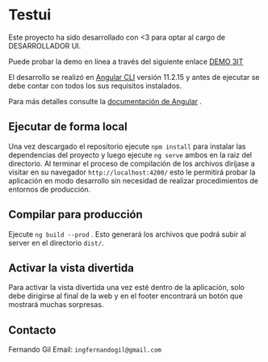 # Testui

Este proyecto ha sido desarrollado con  <3 para optar al cargo de DESARROLLADOR UI.

Puede probar la demo en línea a través del siguiente enlace [DEMO 3IT](https://3it.ingfernandogil.com)

El desarrollo se realizó en [Angular CLI](https://github.com/angular/angular-cli) versión 11.2.15 y antes de ejecutar se debe contar con todos los sus requisitos instalados. 

Para más detalles consulte la  [documentación de Angular](https://angular.io/docs) .

## Ejecutar de forma local

 Una vez descargado el repositorio ejecute `npm install` para instalar las dependencias del proyecto y luego ejecute `ng serve` ambos en la raiz del directorio. Al terminar el proceso de compilación de los archivos diríjase a visitar en su navegador `http://localhost:4200/` esto le permitirá probar la aplicación en modo desarrollo sin necesidad de realizar procedimientos de entornos de producción. 

## Compilar para producción

 Ejecute `ng build --prod` . Esto generará los archivos que podrá subir al server en el directorio  `dist/`.

  
## Activar la vista divertida

Para activar la vista divertida una vez esté dentro de la aplicación, solo debe dirigirse al final de la web y en el footer encontrará un botón que mostrará muchas sorpresas.

## Contacto

Fernando Gil
Email: `ingfernandogil@gmail.com`